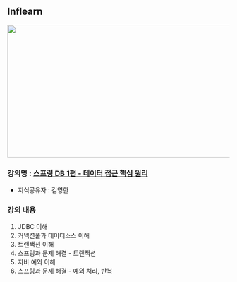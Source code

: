 ## Inflearn

<img src="https://github.com/JHyun0302/server/assets/60764632/b397cbe6-8f6f-486b-8a1c-e213f1d77c70"  width="600" height="300"/>

### 강의명 : [스프링 DB 1편 - 데이터 접근 핵심 원리](https://www.inflearn.com/course/%EC%8A%A4%ED%94%84%EB%A7%81-db-1)

- 지식공유자 : 김영한

### 강의 내용

1. JDBC 이해
2. 커넥션풀과 데이터소스 이해
3. 트랜잭션 이해
4. 스프링과 문제 해결 - 트랜잭션
5. 자바 예외 이해
6. 스프링과 문제 해결 - 예외 처리, 반복